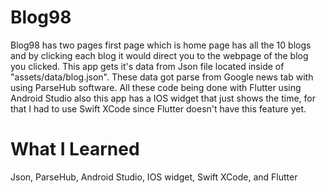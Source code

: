# Blog98
Blog98 has two pages first page which is home page has all the 10 blogs and by clicking each blog it would direct you to the webpage of the blog you clicked.
This app gets it's data from Json file located inside of "assets/data/blog.json".
These data got parse from Google news tab with using ParseHub software.
All these code being done with Flutter using Android Studio also this app has a IOS widget that just shows the time, for that I had to use Swift XCode since 
Flutter doesn't have this feature yet.

# What I Learned
Json, ParseHub, Android Studio, IOS widget, Swift XCode, and Flutter
